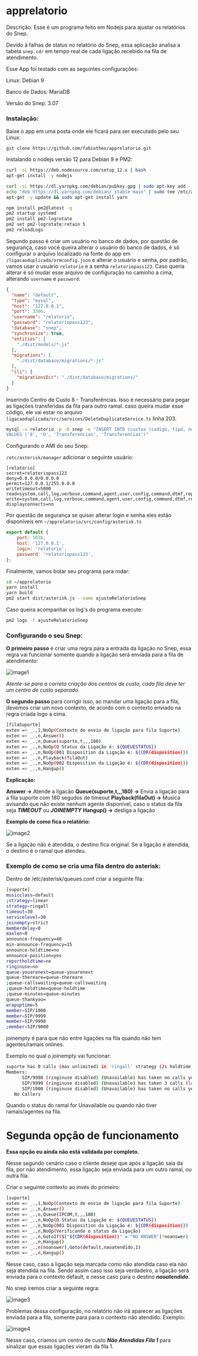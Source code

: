 # apprelatorio

Descrição: Esse é um programa feito em Nodejs para ajustar os relatórios do Snep.

Devido à falhas de status no relatório do Snep, essa aplicação analisa a tabela `snep.cdr` em tempo real de cada ligação recebido na fila de atendimento. 

Esse App foi testado com as seguintes configurações:

Linux: Debian 9

Banco de Dados: MariaDB

Versão do Snep: 3.07

### Instalação:

Baixe o app em uma posta onde ele ficará para ser executado pelo seu Linux:

`git clone https://github.com/fabiotheo/apprelatorio.git`

Instalando o nodejs versão 12 para Debian 9 e PM2:

```bash
curl -sL https://deb.nodesource.com/setup_12.x | bash -
apt-get install -y nodejs

curl -sL https://dl.yarnpkg.com/debian/pubkey.gpg | sudo apt-key add -
echo "deb https://dl.yarnpkg.com/debian/ stable main" | sudo tee /etc/apt/sources.list.d/yarn.list
apt-get -y update && sudo apt-get install yarn

npm install pm2@latest -g
pm2 startup systemd
pm2 install pm2-logrotate
pm2 set pm2-logrotate:retain 5
pm2 reloadLogs
```

Segundo passo é criar um usuário no banco de dados, por questão de segurança, caso você queira alterar o usuário do banco de dados, é só configurar o arquivo localizado na fonte do app em `/ligacaoduplicada/ormconfig.json` e alterar o usuário e senha, por padrão, vamos usar o usuário `relatorio` e a senha `relatoriopass123`. Caso queria alterar é só mudar esse arquivo de configuração no caminho a cima, alterando `username` e `password`:

```json
{
  "name": "default",
  "type": "mysql",
  "host": "127.0.0.1",
  "port": 3306,
  "username": "relatorio",
  "password": "relatoriopass123",
  "database": "snep",
  "synchronize": true,
  "entities": [
    "./dist/models/*.js"
  ],
  "migrations": [
    "./dist/database/migrations/*.js"
  ],
  "cli": {
    "migrationsDir": "./dist/database/migrations/"
  }
}
```

Inserindo Centro de Custo 8 - Transferências. Isso é necessário para pegar as ligações transferidas da fila para outro ramal. caso queira mudar esse código, ele vai estar no arquivo `ligacaoduplicada/src/services/DeleteDuplicateService.ts` linha 203.

```bash
mysql -u relatorio -p -D snep -e "INSERT INTO ccustos (codigo, tipo, nome, descricao)
VALUES ('8', 'O', 'Transferencias', 'Transferencias')"
```

Configurando o AMI do seu Snep:

`/etc/asterisk/manager` adicionar o seguinte usuário:

```
[relatorio]
secret=relatoriopass123
deny=0.0.0.0/0.0.0.0
permit=127.0.0.1/255.0.0.0
writetimeout=5000
read=system,call,log,verbose,command,agent,user,config,command,dtmf,reporting,cdr,dialplan,originate
write=system,call,log,verbose,command,agent,user,config,command,dtmf,reporting,cdr,dialplan,originate
displayconnects=no
```

Por questão de segurança se quiser alterar login e senha eles estão disponíveis em `~/apprelatorio/src/config/asterisk.ts` 

```jsx
export default {
    port: 5038,
    host: '127.0.0.1',
    login: 'relatorio',
    password: 'relatoriopass123',
};
```

Finalmente, vamos botar seu programa para rodar:

```bash
cd ~/apprelatorio
yarn install
yarn build
pm2 start dist/asterisk.js --name ajusteRelatorioSnep
```

Caso queira acompanhar os log's do programa execute:

```bash
pm2 logs -f ajusteRelatorioSnep
```

### Configurando o seu Snep:

**O primeiro passo** é criar uma regra para a entrada da ligação no Snep, essa regra vai funcionar somente quando a ligação será enviada para a fila de atendimento:

![image1](https://github.com/fabiotheo/apprelatorio/blob/main/images/image1.png)

*Atente-se para a correta criação dos centros de custo, cada fila deve ter um centro de custo separado.* 

**O segundo passo** para corrigir isso, ao mandar uma ligação para a fila, devemos criar um novo contexto, de acordo com o contexto enviado na regra criada logo a cima. 

```bash
[filaSuporte]
exten => _.,1,NoOp(Contexto de envio de ligação para fila Suporte)
exten => _.,n,Answer()
exten => _.,n,Queue(suporte,t,,,180)
exten => _.,n,NoOp(O Status da Ligação é: ${QUEUESTATUS})
exten => _.,n,NoOp(001 Disposition da Ligação é: ${CDR(disposition)})
exten => _.,n,Playback(filaOut)
exten => _.,n,NoOp(002 Disposition da Ligação é: ${CDR(disposition)})
exten => _.,n,Hangup()
```

**Explicação:**

**Answer →** Atende a ligacão
**Queue(suporte,t,,,180) →** Envia a ligação para a fila suporte com 180 segudos de timeout
**Playback(filaOut) →** Musica avisando que não existe nenhum agente disponível, caso o status da fila seja ***TIMEOUT*** ou ***JOINEMPTY***
**Hangup() →** desliga a ligação

**Exemplo de como fica o relatório:**

![image2](https://github.com/fabiotheo/apprelatorio/blob/main/images/image2.png)

Se a ligação não é atendida, o destino fica original. Se a ligação é atendida, o destino é o ramal que atendeu. 

### Exemplo de como se cria uma fila dentro do asterisk:

Dentro de /etc/asterisk/queues.conf criar a seguinte fila:

```bash
[suporte]
musicclass=default
;strategy=linear
strategy=ringall
timeout=30
servicelevel=30
joinempty=strict
memberdelay=0
maxlen=0
announce-frequency=40
min-announce-frequency=15
announce-holdtime=no
announce-position=yes
reportholdtime=no
ringinuse=no
queue-youarenext=queue-youarenext
queue-thereare=queue-thereare
;queue-callswaiting=queue-callswaiting
;queue-holdtime=queue-holdtime
;queue-minutes=queue-minutes
queue-thankyou=
wrapuptime=5
member=SIP/1000
member=SIP/9999
member=SIP/9998
;member=SIP/9000
```

joinempty é para que não entre ligações na fila quando não tem agentes/ramais onlines. 

Exemplo no qual o joinempty vai funcionar:

```bash
suporte has 0 calls (max unlimited) in 'ringall' strategy (2s holdtime, 3s talktime), W:0, C:3, A:1, SL:100.0% within 30s
Members: 
      SIP/9998 (ringinuse disabled) (Unavailable) has taken no calls yet
      SIP/9999 (ringinuse disabled) (Unavailable) has taken 3 calls (last was 9927 secs ago)
      SIP/1000 (ringinuse disabled) (Unavailable) has taken no calls yet
   No Callers
```

Quando o status do ramal for Unavailable ou quando não tiver ramais/agentes na fila. 

# Segunda opção de funcionamento

**Essa opção eu ainda não está validada por completo.** 

Nesse segundo cenário caso o cliente deseje que após a ligação saia da fila, por não atendimento, essa ligação seja enviada para um outro ramal, ou outra fila. 

Criar o seguinte contexto ao invés do primeiro:

```bash
[suporte]
exten => _.,1,NoOp(Contexto de envio de ligação para fila Suporte)
exten => _.,n,Answer()
exten => _.,n,Queue(IPCOM,t,,,180)
exten => _.,n,NoOp(O Status da Ligação é: ${QUEUESTATUS})
exten => _.,n,NoOp(001 Disposition da Ligação é: ${CDR(disposition)})
exten => _.,n,NoOp(Verificando o status da Ligação)
exten => _.,n,GotoIf($["${CDR(disposition)}" = "NO ANSWER"]?noanswer)
exten => _.,n,Hangup()
exten => _.,n(noanswer),Goto(default,naoatendido,1)
exten => _.,n,Hangup()
```

Nesse caso, caso a ligação seja marcada como não atendida caso ela não seja atendida na fila. Sendo assim caso isso seja verdadeiro, a ligação será enviada para o contexto default, e nesse caso para o destino ***naoatendido***. 

No snep iremos criar a seguinte regra:

![image3](https://github.com/fabiotheo/apprelatorio/blob/main/images/image3.png)

Problemas dessa configuração, no relatório não irá aparecer as ligações enviada para a fila, somente para para o contexto não atendido. Exemplo:

![image4](https://github.com/fabiotheo/apprelatorio/blob/main/images/image4.png)

Nesse caso, criamos um centro de custo ***Não Atendidas Fila 1*** para sinalizar que essas ligações vieram da fila 1.
